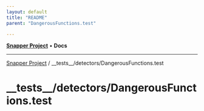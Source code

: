 ```yaml
---
layout: default
title: "README"
parent: "DangerousFunctions.test"

---
```

[**Snapper Project**](../../../README.md) • **Docs**

***

[Snapper Project](../../../README.md) / \_\_tests\_\_/detectors/DangerousFunctions.test

# \_\_tests\_\_/detectors/DangerousFunctions.test
